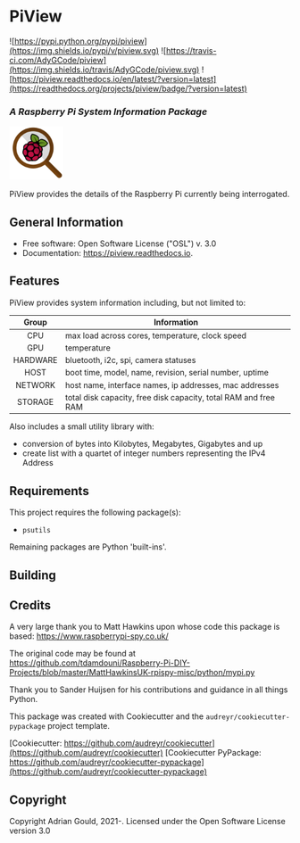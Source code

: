 # PiView

![https://pypi.python.org/pypi/piview](https://img.shields.io/pypi/v/piview.svg)
![https://travis-ci.com/AdyGCode/piview](https://img.shields.io/travis/AdyGCode/piview.svg)
![https://piview.readthedocs.io/en/latest/?version=latest](https://readthedocs.org/projects/piview/badge/?version=latest)

### *A Raspberry Pi System Information Package*

<img src="https://raw.githubusercontent.com/AdyGCode/piview/master/PiView.svg" width="96"
height="96" />

PiView provides the details of the Raspberry Pi currently being interrogated.

## General Information

* Free software: Open Software License ("OSL") v. 3.0
* Documentation: https://piview.readthedocs.io.


## Features

PiView provides system information including, but not limited to:

|  Group   | Information                                                           |
|:--------:|-----------------------------------------------------------------------|
| CPU      | max load across cores, temperature, clock speed                       |
| GPU      | temperature                                                           |
| HARDWARE | bluetooth, i2c, spi, camera statuses                                  |
| HOST     | boot time, model, name, revision, serial number, uptime               |
| NETWORK  | host name, interface names, ip addresses, mac addresses               |
| STORAGE  | total disk capacity, free disk capacity, total RAM and free RAM       |

Also includes a small utility library with:

- conversion of bytes into Kilobytes, Megabytes, Gigabytes and up
- create list with a quartet of integer numbers representing the IPv4 Address


## Requirements

This project requires the following package(s):

* `psutils`

Remaining packages are Python 'built-ins'.

## Building



## Credits

A very large thank you to Matt Hawkins upon whose code this package is based: https://www.raspberrypi-spy.co.uk/

The original code may be found at https://github.com/tdamdouni/Raspberry-Pi-DIY-Projects/blob/master/MattHawkinsUK-rpispy-misc/python/mypi.py

Thank you to Sander Huijsen for his contributions and guidance in all things Python.

This package was created with Cookiecutter and the `audreyr/cookiecutter-pypackage` project template.

[Cookiecutter: https://github.com/audreyr/cookiecutter](https://github.com/audreyr/cookiecutter)
[Cookiecutter PyPackage: https://github.com/audreyr/cookiecutter-pypackage](https://github.com/audreyr/cookiecutter-pypackage)


## Copyright

Copyright Adrian Gould, 2021-. Licensed under
the Open Software License version 3.0

